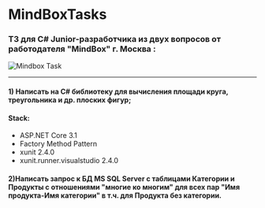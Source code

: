 # MindBoxTasks
### ТЗ для C# Junior-разработчика из двух вопросов  от работодателя "MindBox" г. Москва :
![Mindbox Task](https://user-images.githubusercontent.com/50864552/184179400-794f587a-867a-4069-81de-082cce31262d.PNG)
___________________
#### 1) Написать  на C# библиотеку для вычисления площади круга, треугольника и др. плоских фигур;
#### Stack:
+ ASP.NET Core 3.1
+ Factory Method Pattern
+ xunit 2.4.0
+ xunit.runner.visualstudio 2.4.0

#### 2)Написать запрос к БД MS SQL Server с таблицами Категории и Продукты с отношениями "многие ко многим" для всех пар "Имя продукта-Имя категории" в т.ч. для Продукта без категории.
